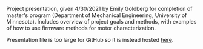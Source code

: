 Project presentation, given 4/30/2021 by Emily Goldberg for completion of master's program (Department of Mechanical Engineering, University of Minnesota). Includes overview of project goals and methods, with examples of how to use firmware methods for motor characterization.

Presentation file is too large for GitHub so it is instead hosted [here](https://www.youtube.com/watch?v=Ci9dAIl0ByQ&feature=youtu.be).
